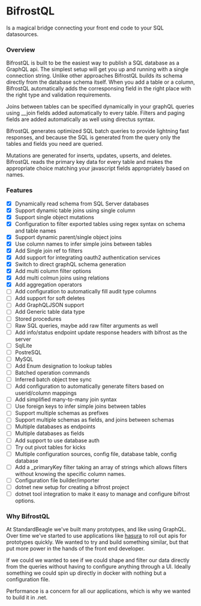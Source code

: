 # BifrostQL
Is a magical bridge connecting your front end code to your SQL datasources. 

### Overview
BifrostQL is built to be the easiest way to publish a SQL database as a GraphQL api. The simplest setup will get you up and running with a single connection string. Unlike other approaches BifrostQL builds its schema directly from the database schema itself. When you add a table or a column, BifrostQL automatically adds the corresponsing field in the right place with the right type and validation requirements.

Joins between tables can be specified dynamically in your graphQL queries using __join fields added automatically to every table. Filters and paging fields are added automatically as well using directus syntax.

BifrostQL generates optimized SQL batch queries to provide lightning fast responses, and because the SQL is generated from the query only the tables and fields you need are queried.

Mutations are generated for inserts, updates, upserts, and deletes. BifrostQL reads the primary key data for every table and makes the appropriate choice matching your javascript fields appropriately based on names.

### Features
 - [x] Dynamically read schema from SQL Server databases
 - [x] Support dynamic table joins using single column
 - [x] Support single object mutations
 - [x] Configuration to filter exported tables using regex syntax on schema and table names
 - [x] Support dynamic parent/single object joins
 - [x] Use column names to infer simple joins between tables
 - [x] Add Single join ref to filters
 - [x] Add support for integrating oauth2 authentication services
 - [x] Switch to direct graphQL schema generation
 - [x] Add multi column filter options
 - [x] Add multi colmun joins using relations
 - [x] Add aggregation operators
 - [ ] Add configuration to automatically fill audit type columns
 - [ ] Add support for soft deletes
 - [ ] Add GraphQLJSON support
 - [ ] Add Generic table data type
 - [ ] Stored procedures
 - [ ] Raw SQL queries, maybe add raw filter arguments as well
 - [ ] Add info/status endpoint update response headers with bifrost as the server
 - [ ] SqlLite
 - [ ] PostreSQL
 - [ ] MySQL
 - [ ] Add Enum designation to lookup tables
 - [ ] Batched operation commands
 - [ ] Inferred batch object tree sync
 - [ ] Add configuration to automatically generate filters based on userid/column mappings 
 - [ ] Add simplified many-to-many join syntax
 - [ ] Use foreign keys to infer simple joins between tables
 - [ ] Support multiple schemas as prefixes
 - [ ] Support multiple schemas as fields, and joins between schemas
 - [ ] Multiple databases as endpoints
 - [ ] Multiple databases as fields
 - [ ] Add support to use database auth
 - [ ] Try out pivot tables for kicks
 - [ ] Multiple configuration sources, config file, database table, config database
 - [ ] Add a _primaryKey filter taking an array of strings which allows filters without knowing the specific column names. 
 - [ ] Configuration file builder/importer
 - [ ] dotnet new setup for creating a bifrost project
 - [ ] dotnet tool integration to make it easy to manage and configure bifrost options.

 ### Why BifrostQL
 At StandardBeagle we've built many prototypes, and like using GraphQL. Over time we've started to use applications like [hasura](https://hasura.io/) to roll out apis for prototypes quickly. We wanted to try and build something similar, but that put more power in the hands of the front end developer. 

 If we could we wanted to see if we could shape and filter our data directly from the queries without having to configure anything through a UI. Ideally something we could spin up directly in docker with nothing but a configuration file. 

 Performance is a concern for all our applications, which is why we wanted to build it in .net. 